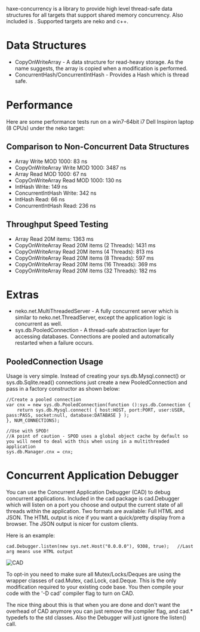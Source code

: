 haxe-concurrency is a library to provide high level thread-safe data structures for all targets that support shared memory concurrency. Also included is . Supported targets are neko and c++.

Data Structures
===============

* CopyOnWriteArray - A data structure for read-heavy storage. As the name suggests, the array is copied when a modification is performed.
* ConcurrentHash/ConcurrentIntHash - Provides a Hash which is thread safe.

Performance
===========

Here are some performance tests run on a win7-64bit i7 Dell Inspiron laptop (8 CPUs) under the neko target:

Comparison to Non-Concurrent Data Structures
--------------------------------------------

* Array Write MOD 1000: 83 ns
* CopyOnWriteArray Write MOD 1000: 3487 ns
* Array Read MOD 1000: 67 ns
* CopyOnWriteArray Read MOD 1000: 130 ns
* IntHash Write: 149 ns
* ConcurrentIntHash Write: 342 ns
* IntHash Read: 66 ns
* ConcurrentIntHash Read: 236 ns

Throughput Speed Testing
------------------------

* Array Read 20M items: 1363 ms
* CopyOnWriteArray Read 20M items (2 Threads): 1431 ms
* CopyOnWriteArray Read 20M items (4 Threads): 813 ms
* CopyOnWriteArray Read 20M items (8 Threads): 597 ms
* CopyOnWriteArray Read 20M items (16 Threads): 369 ms
* CopyOnWriteArray Read 20M items (32 Threads): 182 ms

Extras
======

* neko.net.MultiThreadedServer - A fully concurrent server which is similar to neko.net.ThreadServer, except the application logic is concurrent as well.
* sys.db.PooledConnection -  A thread-safe abstraction layer for accessing databases. Connections are pooled and automatically restarted when a failure occurs.

PooledConnection Usage
----------------------

Usage is very simple. Instead of creating your sys.db.Mysql.connect() or sys.db.Sqlite.read() connections just create a new PooledConnection and pass in a factory constructor as shown below:
	
	//Create a pooled connection
	var cnx = new sys.db.PooledConnection(function ():sys.db.Connection {
		return sys.db.Mysql.connect( { host:HOST, port:PORT, user:USER, pass:PASS, socket:null, database:DATABASE } );
	}, NUM_CONNECTIONS);
	
	//Use with SPOD!
	//A point of caution - SPOD uses a global object cache by default so you will need to deal with this when using in a multithreaded application
	sys.db.Manager.cnx = cnx;

Concurrent Application Debugger
===============================

You can use the Concurrent Application Debugger (CAD) to debug concurrent applications. Included in the cad package is cad.Debugger which will listen on a port you choose and output the current state of all threads within the application. Two formats are available: Full HTML and JSON. The HTML output is nice if you want a quick/pretty display from a browser. The JSON output is nicer for custom clients.

Here is an example:

	cad.Debugger.listen(new sys.net.Host("0.0.0.0"), 9308, true);	//Last arg means use HTML output

![CAD](https://raw.github.com/Blank101/haxe-concurrency/master/example.jpg "Concurrent Application Debugger - HTML Output")

To opt-in you need to make sure all Mutex/Locks/Deques are using the wrapper classes of cad.Mutex, cad.Lock, cad.Deque. This is the only modification required to your existing code base. You then compile your code with the '-D cad' compiler flag to turn on CAD.

The nice thing about this is that when you are done and don't want the overhead of CAD anymore you can just remove the compiler flag, and cad.* typedefs to the std classes. Also the Debugger will just ignore the listen() call.
